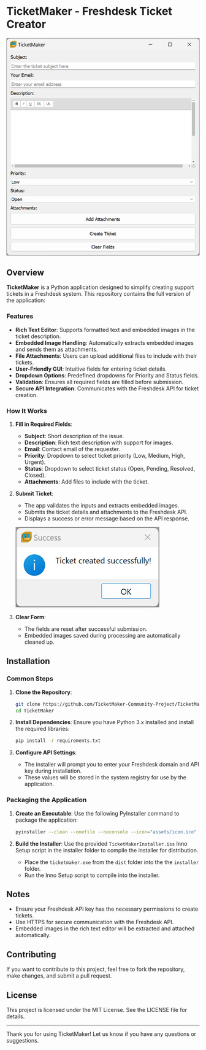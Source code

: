 # TicketMaker - Freshdesk Ticket Creator

![Application Screenshot](images/screenshotmain.png)

## Overview

**TicketMaker** is a Python application designed to simplify creating support tickets in a Freshdesk system. This repository contains the full version of the application:


### Features

- **Rich Text Editor**: Supports formatted text and embedded images in the ticket description.
- **Embedded Image Handling**: Automatically extracts embedded images and sends them as attachments.
- **File Attachments**: Users can upload additional files to include with their tickets.
- **User-Friendly GUI**: Intuitive fields for entering ticket details.
- **Dropdown Options**: Predefined dropdowns for Priority and Status fields.
- **Validation**: Ensures all required fields are filled before submission.
- **Secure API Integration**: Communicates with the Freshdesk API for ticket creation.

### How It Works

1. **Fill in Required Fields**:
   - **Subject**: Short description of the issue.
   - **Description**: Rich text description with support for images.
   - **Email**: Contact email of the requester.
   - **Priority**: Dropdown to select ticket priority (Low, Medium, High, Urgent).
   - **Status**: Dropdown to select ticket status (Open, Pending, Resolved, Closed).
   - **Attachments**: Add files to include with the ticket.

2. **Submit Ticket**:
   - The app validates the inputs and extracts embedded images.
   - Submits the ticket details and attachments to the Freshdesk API.
   - Displays a success or error message based on the API response.

   ![Full Version Screenshot](images/successmessage.png)

3. **Clear Form**:
   - The fields are reset after successful submission.
   - Embedded images saved during processing are automatically cleaned up.

## Installation

### Common Steps

1. **Clone the Repository**:
   ```bash
   git clone https://github.com/TicketMaker-Community-Project/TicketMaker
   cd TicketMaker
   ```

2. **Install Dependencies**:
   Ensure you have Python 3.x installed and install the required libraries:
   ```bash
   pip install -r requirements.txt
   ```

3. **Configure API Settings**:
   - The installer will prompt you to enter your Freshdesk domain and API key during installation.
   - These values will be stored in the system registry for use by the application.

### Packaging the Application

1. **Create an Executable**:
   Use the following PyInstaller command to package the application:
   ```bash
   pyinstaller --clean --onefile --noconsole --icon="assets/icon.ico" --add-data "assets;assets" --add-data "editor.html;." --hidden-import PyQt5.QtWidgets --hidden-import PyQt5.QtWebEngineWidgets --hidden-import PyQt5.QtCore --hidden-import PyQt5.QtGui ticketmaker.py

   ```

2. **Build the Installer**:
   Use the provided `TicketMakerInstaller.iss` Inno Setup script in the installer folder to compile the installer for distribution.
   
   - Place the `ticketmaker.exe` from the `dist` folder into the the `installer` folder.
   - Run the Inno Setup script to compile into the installer.

## Notes

- Ensure your Freshdesk API key has the necessary permissions to create tickets.
- Use HTTPS for secure communication with the Freshdesk API.
- Embedded images in the rich text editor will be extracted and attached automatically.

## Contributing

If you want to contribute to this project, feel free to fork the repository, make changes, and submit a pull request.

## License

This project is licensed under the MIT License. See the LICENSE file for details.

---

Thank you for using TicketMaker! Let us know if you have any questions or suggestions.
